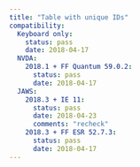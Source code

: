 ```yaml
---
title: "Table with unique IDs"
compatibility:
  Keyboard only:
    status: pass
    date: 2018-04-17
  NVDA:
    2018.1 + FF Quantum 59.0.2:
      status: pass
      date: 2018-04-17
  JAWS:
    2018.3 + IE 11:
      status: pass
      date: 2018-04-23
      comments: "recheck"
    2018.3 + FF ESR 52.7.3:
      status: pass
      date: 2018-04-17
---
```

